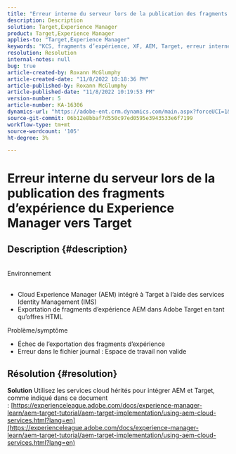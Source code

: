 ```yaml
---
title: "Erreur interne du serveur lors de la publication des fragments d’expérience de Experience Manager vers Target"
description: Description
solution: Target,Experience Manager
product: Target,Experience Manager
applies-to: "Target,Experience Manager"
keywords: "KCS, fragments d’expérience, XF, AEM, Target, erreur interne du serveur"
resolution: Resolution
internal-notes: null
bug: true
article-created-by: Roxann McGlumphy
article-created-date: "11/8/2022 10:18:36 PM"
article-published-by: Roxann McGlumphy
article-published-date: "11/8/2022 10:19:53 PM"
version-number: 5
article-number: KA-16306
dynamics-url: "https://adobe-ent.crm.dynamics.com/main.aspx?forceUCI=1&pagetype=entityrecord&etn=knowledgearticle&id=ab630748-b35f-ed11-9561-6045bd006704"
source-git-commit: 06b12e8bbaf7d550c97ed0595e3943533e6f7199
workflow-type: tm+mt
source-wordcount: '105'
ht-degree: 3%

---
```


# Erreur interne du serveur lors de la publication des fragments d’expérience du Experience Manager vers Target

## Description {#description}

<br>Environnement<br><br>
- Cloud Experience Manager (AEM) intégré à Target à l’aide des services Identity Management (IMS)
- Exportation de fragments d’expérience AEM dans Adobe Target en tant qu’offres HTML

Problème/symptôme
- Échec de l’exportation des fragments d’expérience
- Erreur dans le fichier journal : Espace de travail non valide



## Résolution {#resolution}

<b>Solution</b>
Utilisez les services cloud hérités pour intégrer AEM et Target, comme indiqué dans ce document : [https://experienceleague.adobe.com/docs/experience-manager-learn/aem-target-tutorial/aem-target-implementation/using-aem-cloud-services.html?lang=en](https://experienceleague.adobe.com/docs/experience-manager-learn/aem-target-tutorial/aem-target-implementation/using-aem-cloud-services.html?lang=en)


